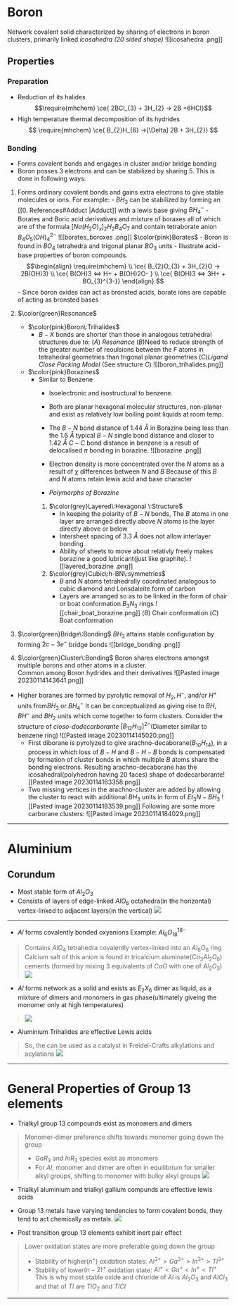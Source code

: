 # Boron
Network covalent solid characterized by sharing of electrons in boron clusters, primarily linked *icosahedra (20 sided shape)* 
![[icosahedra .png]]


## Properties

### Preparation
- Reduction of its halides 
$$\require{mhchem}
\ce{ 2BCl_{3} + 3H_{2} -> 2B +6HCl}$$
- High temperature thermal decomposition of its hydrides 
$$
\require{mhchem}
\ce{ B_{2}H_{6} ->[\Delta] 2B + 3H_{2}}
$$

### Bonding
- Forms covalent bonds and engages in cluster and/or bridge bonding
- Boron posses $3$ electrons and can be stabilized by sharing $5$. This is done in following ways: 
1. Forms ordinary covalent bonds and gains extra electrons to give stable molecules or ions.
	 For example: 
		 - $BH_{3}$ can be stabilized by forming an [[0. References#Adduct |Adduct]] with a lewis base giving $BH_{4}^{-}$
		 - Borates and Boric acid derivatives and mixture of boraxes all of which are of the formula $[Na(H_{2}O)_{x}]_{2}H_{2}B_{4}O_{7}$ and contain tetraborate anion $B_{4}O_{5}(OH)_{4}^{2-}$  ![[borates_boroxes .png]]
		$\color{pink}Borates$
			 - Boron is found in $BO_{4}$ tetrahedra and trigonal planar $BO_{3}$ units 
			 - Illustrate acid-base properties of boron compounds.$$\begin{align}
\require{mhchem} \\
\ce{ B_{2}O_{3} + 3H_{2}O -> 2B(OH)3} \\
\ce{ B(OH)3 <=> H+ + B(OH)2O- } \\
\ce{ B(OH)3 <=> 3H+ + BO_{3}^{3-}}
\end{align}
$$
			- Since boron oxides can act as bronsted acids, borate ions are capable of acting as bronsted bases

2.  $\color{green}Resonance$
	-  $\color{pink}Boron\:Trihalides$
		- $B-X$ bonds are shorter than those in analogous tetrahedral structures due to:
	        ($A$) *Resonance*
	        ($B$)Need to reduce strength of the greater number of reoulsions between the $F$ atoms in tetrahedral geometries than trigonal planar geometries 
	        ($C$)*Ligand Close Packing Model* (See structure $C$) ![[boron_trihalides.png]]
	-   $\color{pink}Borazines$
		- Similar to Benzene
			- Isoelectronic and isostructural to benzene.
			- Both are planar hexagonal molecular structures, non-planar and exist as relatively low boiling point liquids at room temp. 
			- The $B-N$ bond distance of $1.44\:\mathring A$ in Borazine being less than the $1.6\:\mathring A$ typical $B-N$ single bond distance and closer to $1.42\:\mathring A$ $C-C$ bond distance in benzene is a result of delocalised $\pi$ bonding in borazine. ![[borazine .png]]  
			- Electron density is more concentrated over the $N$ atoms as a result of $\chi$ differences between $N$ and $B$
				Because of this $B$ and $N$ atoms retain lewis acid and base character 
			   
			- *Polymorphs of Borazine*
			1. $\color{grey}Layered\:Hexagonal \:Structure$
				- In keeping the polarity of $B-N$ bonds, The $B$ atoms in one layer are arranged directly above $N$ atoms is the layer directly above or below 
				- Intersheet spacing of $3.3\:\mathring A$ does not allow interlayer bonding. 
				- Ability of sheets to move about relativly freely makes borazine a good lubricant(just like graphite). ![[layered_borazine .png]]
			2. $\color{grey}Cubic\:h-BN\:symmetries$
				- $B$ and $N$ atoms tetrahedrally coordinated analogous to cubic diamond and Lonsdaleite form of carbon 
				- Layers are arranged so as to be linked in the form of chair or boat conformation $B_{3}N_{3}$ rings ![[chair_boat_borazine.png]]
				($B$) Chair conformation 
				($C$) Boat conformation 

3. $\color{green}Bridge\:Bonding$
$BH_{3}$ attains stable configuration by forming $2c-3e^{-}$ bridge bonds 
![[bridge_bonding .png]]

4. $\color{green}Cluster\:Bonding$
Boron shares electrons amongst multiple borons and other atoms in a cluster.  
Common among Boron hydrides and their derivatives 
![[Pasted image 20230114143641.png]]


- Higher boranes are formed by pyrolytic removal of $H_{2},H^{-}$, and/or $H^{+}$ units from$BH_{3}$ or $BH_{4}^{-}$ 
	It can be conceptualized as giving rise to $BH,BH^{-}$ and $BH_{2}$ units which come together to form clusters.
	Consider the structure of *closo-dodecarborante* $[B_{12}H_{12}]^{2-}$(Diameter similar to benzene ring) 
	![[Pasted image 20230114145020.png]]
	- First diborane is pyrolyzed to give arachno-decaborane$(B_{10}H_{14})$, in a process in which loss of $B-H$ and $B-H-B$ bonds is compensated by formation of cluster bonds in which multiple $B$ atoms share the bonding electrons. 
		Resulting arachno-decaborane has the icosahedral(polyhedron having $20$ faces) shape of dodecarborante![[Pasted image 20230114163358.png]]
	- Two missing vertices in the arachno-cluster are added by allowing the cluster to react with additional $BH_{3}$ units in form of $Et_{3}N-BH_{3}$ ![[Pasted image 20230114183539.png]]
	Following are some more carborane clusters: ![[Pasted image 20230114184029.png]]

---

# Aluminium 
## Corundum 
- Most stable form of $Al_{2}O_{3}$ 
- Consists of layers of edge-linked $AlO_{6}$ octahedra(in the horizontal) vertex-linked to adjacent layers(in the vertical)
![](https://i.imgur.com/qKl3o1b.png)

---

- $Al$ forms covalently bonded oxyanions
Example: $Al_{6}O_{18}^{18-}$ 
>Contains $AlO_{4}$ tetrahedra covalently vertex-linked into an $Al_{6}O_{6}$ ring 
>Calcium salt of this anion is found in tricalcium aluminate$(Ca_{3}Al_{2}O_{6})$ cements (formed by mixing 3 equivalents of $CaO$ with one of $Al_{2}O_{3}$)
>![](https://i.imgur.com/rmop7zt.png)

- $Al$ forms network as a solid and exists as $E_{2}X_{6}$ dimer as liquid, as a mixture of dimers and monomers in gas phase(ultimately giveing the monomer only at high temperatures)
>![](https://i.imgur.com/Yll79zG.png)

- Aluminium Trihalides are effective Lewis acids 
>So, the can be used as a catalyst in Freidel-Crafts alkylations and acylations ![](https://i.imgur.com/sAkGbIL.png)


----


# General Properties of Group $13$ elements

- Trialkyl group $13$ compounds exist as monomers and dimers 
>Monomer-dimer preference shifts towards monomer going down the group
>- $GaR_{3}$ and $InR_{3}$ species exist as monomers 
>- For $Al$, monomer and dimer are often in equilibrium for smaller alkyl groups, shifting to monomer with bulky alkyl groups
>![](https://i.imgur.com/nCFemFp.png)


- Trialkyl aluminium and trialkyl gallium compunds are effective lewis acids 


- Group $13$ metals have varying tendencies to form covalent bonds, they tend to act chemically as metals.  ![](https://i.imgur.com/vbs0JWz.png)


- Post transition group $13$ elements exhibit inert pair effect 
>Lower oxidation states are more preferable going down the group 
>- Stability of higher$(n^{+})$ oxidation states: $Al^{3+}>Ga^{3+}>In^{3+}>Tl^{3+}$ 
>- Stability of lower$(n-2)^{+}$ oxidation state: $Al^{+}<Ga^{+}<In^{+}<Tl^{+}$
>This is why most stable oxide and chloride of $Al$ is $Al_{2}O_{3}$ and $AlCl_{3}$ and that of $Tl$ are $TlO_{2}$ and $TlCl$ 

---
